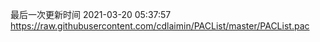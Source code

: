 最后一次更新时间 2021-03-20 05:37:57
https://raw.githubusercontent.com/cdlaimin/PACList/master/PACList.pac

